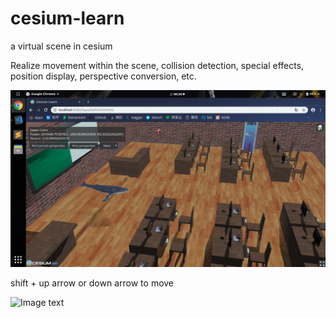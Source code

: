 # cesium-learn
a virtual scene in cesium

Realize movement within the scene, collision detection, special effects, position display, perspective conversion, etc.

![Image text](https://github.com/UI-Mario/cesium-learn/blob/master/img/Screenshot%20from%202019-04-09%2000-20-20.png)

shift + up arrow or down arrow to move

![Image text](https://github.com/UI-Mario/cesium-learn/blob/master/img/Screenshot%20from%202019-04-09%2000-21-15.png)
